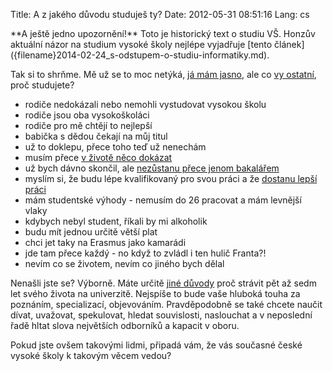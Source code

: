 Title: A z jakého důvodu studuješ ty?
Date: 2012-05-31 08:51:16
Lang: cs

<div class="alert alert-warning" role="alert" markdown="1">
**A ještě jedno upozornění!** Toto je historický text o studiu VŠ. Honzův aktuální názor na studium vysoké školy nejlépe vyjadřuje [tento článek]({filename}2014-02-24_s-odstupem-o-studiu-informatiky.md).
</div>

Tak si to shrňme. Mě už se to moc netýká, [já mám jasno]({filename}2012-01-23_manifest-zklamaneho-studenta.md), ale co [vy ostatní](http://ksinan.blog.respekt.ihned.cz/c1-55669350-hnupove-vsech-zemi-vzdelejte-se), proč studujete?

- rodiče nedokázali nebo nemohli vystudovat vysokou školu
- rodiče jsou oba vysokoškoláci
- rodiče pro mě chtějí to nejlepší
- babička s dědou čekají na můj titul
- už to doklepu, přece toho teď už nenechám
- musím přece [v životě něco dokázat](http://blog.peoplecomm.cz/clanek/zpoved-krysiho-zavodnika)
- už bych dávno skončil, ale [nezůstanu přece jenom bakalářem](http://ksinan.blog.respekt.ihned.cz/c1-55388950-bakalar-pro-srandu-kralikum)
- myslím si, že budu lépe kvalifikovaný pro svou práci a že [dostanu lepší práci](http://hn.ihned.cz/c1-50972450-jaky-obor-volit-aby-student-neskoncil-na-uradu-prace)
- mám studentské výhody - nemusím do 26 pracovat a mám levnější vlaky
- kdybych nebyl student, říkali by mi alkoholik
- budu mít jednou určitě větší plat
- chci jet taky na Erasmus jako kamarádi
- jde tam přece každý - no když to zvládl i ten hulič Franta?!
- nevím co se životem, nevím co jiného bych dělal

Nenašli jste se? Výborně. Máte určitě [jiné důvody](http://www.herout.net/blog/2012/01/proc-studovat-na-vysoke-skole/) proč strávit pět až sedm let svého života na univerzitě. Nejspíše to bude vaše hluboká touha za poznáním, specializací, objevováním. Pravděpodobně se také chcete naučit dívat, uvažovat, spekulovat, hledat souvislosti, naslouchat a v neposlední řadě hltat slova největších odborníků a kapacit v oboru.

Pokud jste ovšem takovými lidmi, připadá vám, že vás současné české vysoké školy k takovým věcem vedou?


